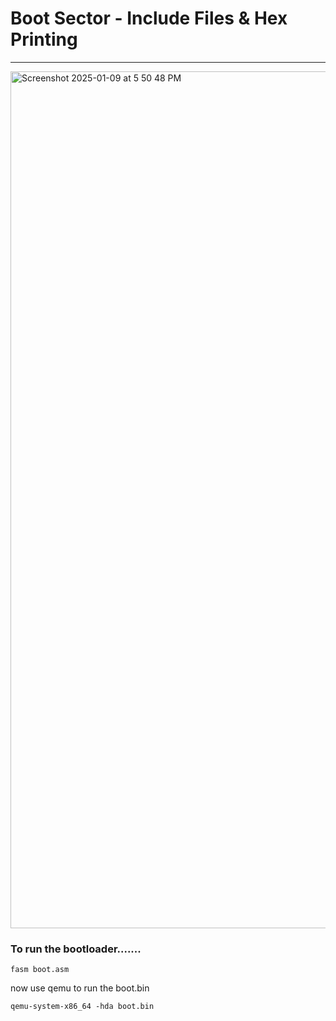 # Boot Sector - Include Files & Hex Printing

---



<img width="1371" alt="Screenshot 2025-01-09 at 5 50 48 PM" src="https://github.com/user-attachments/assets/c3166006-98d5-4300-8966-b704ec768fc8" />


### To run the bootloader.......

```
fasm boot.asm
```

now use qemu to run the boot.bin

```
qemu-system-x86_64 -hda boot.bin
```
